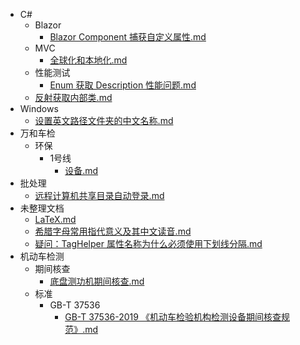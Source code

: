 ﻿- C#
	- Blazor
		- [Blazor Component 捕获自定义属性.md](C%23%2fBlazor%2fBlazor%20Component%20%e6%8d%95%e8%8e%b7%e8%87%aa%e5%ae%9a%e4%b9%89%e5%b1%9e%e6%80%a7.md)
	- MVC
		- [全球化和本地化.md](C%23%2fMVC%2f%e5%85%a8%e7%90%83%e5%8c%96%e5%92%8c%e6%9c%ac%e5%9c%b0%e5%8c%96.md)
	- 性能测试
		- [Enum 获取 Description 性能问题.md](C%23%2f%e6%80%a7%e8%83%bd%e6%b5%8b%e8%af%95%2fEnum%20%e8%8e%b7%e5%8f%96%20Description%20%e6%80%a7%e8%83%bd%e9%97%ae%e9%a2%98.md)
	- [反射获取内部类.md](C%23%2f%e5%8f%8d%e5%b0%84%e8%8e%b7%e5%8f%96%e5%86%85%e9%83%a8%e7%b1%bb.md)
- Windows
	- [设置英文路径文件夹的中文名称.md](Windows%2f%e8%ae%be%e7%bd%ae%e8%8b%b1%e6%96%87%e8%b7%af%e5%be%84%e6%96%87%e4%bb%b6%e5%a4%b9%e7%9a%84%e4%b8%ad%e6%96%87%e5%90%8d%e7%a7%b0.md)
- 万和车检
	- 环保
		- 1号线
			- [设备.md](%e4%b8%87%e5%92%8c%e8%bd%a6%e6%a3%80%2f%e7%8e%af%e4%bf%9d%2f1%e5%8f%b7%e7%ba%bf%2f%e8%ae%be%e5%a4%87.md)
- 批处理
	- [远程计算机共享目录自动登录.md](%e6%89%b9%e5%a4%84%e7%90%86%2f%e8%bf%9c%e7%a8%8b%e8%ae%a1%e7%ae%97%e6%9c%ba%e5%85%b1%e4%ba%ab%e7%9b%ae%e5%bd%95%e8%87%aa%e5%8a%a8%e7%99%bb%e5%bd%95.md)
- 未整理文档
	- [LaTeX.md](%e6%9c%aa%e6%95%b4%e7%90%86%e6%96%87%e6%a1%a3%2fLaTeX.md)
	- [希腊字母常用指代意义及其中文读音.md](%e6%9c%aa%e6%95%b4%e7%90%86%e6%96%87%e6%a1%a3%2f%e5%b8%8c%e8%85%8a%e5%ad%97%e6%af%8d%e5%b8%b8%e7%94%a8%e6%8c%87%e4%bb%a3%e6%84%8f%e4%b9%89%e5%8f%8a%e5%85%b6%e4%b8%ad%e6%96%87%e8%af%bb%e9%9f%b3.md)
	- [疑问：TagHelper 属性名称为什么必须使用下划线分隔.md](%e6%9c%aa%e6%95%b4%e7%90%86%e6%96%87%e6%a1%a3%2f%e7%96%91%e9%97%ae%ef%bc%9aTagHelper%20%e5%b1%9e%e6%80%a7%e5%90%8d%e7%a7%b0%e4%b8%ba%e4%bb%80%e4%b9%88%e5%bf%85%e9%a1%bb%e4%bd%bf%e7%94%a8%e4%b8%8b%e5%88%92%e7%ba%bf%e5%88%86%e9%9a%94.md)
- 机动车检测
	- 期间核查
		- [底盘测功机期间核查.md](%e6%9c%ba%e5%8a%a8%e8%bd%a6%e6%a3%80%e6%b5%8b%2f%e6%9c%9f%e9%97%b4%e6%a0%b8%e6%9f%a5%2f%e5%ba%95%e7%9b%98%e6%b5%8b%e5%8a%9f%e6%9c%ba%e6%9c%9f%e9%97%b4%e6%a0%b8%e6%9f%a5.md)
	- 标准
		- GB-T 37536
			- [GB-T 37536-2019 《机动车检验机构检测设备期间核查规范》.md](%e6%9c%ba%e5%8a%a8%e8%bd%a6%e6%a3%80%e6%b5%8b%2f%e6%a0%87%e5%87%86%2fGB-T%2037536%2fGB-T%2037536-2019%20%e3%80%8a%e6%9c%ba%e5%8a%a8%e8%bd%a6%e6%a3%80%e9%aa%8c%e6%9c%ba%e6%9e%84%e6%a3%80%e6%b5%8b%e8%ae%be%e5%a4%87%e6%9c%9f%e9%97%b4%e6%a0%b8%e6%9f%a5%e8%a7%84%e8%8c%83%e3%80%8b.md)
